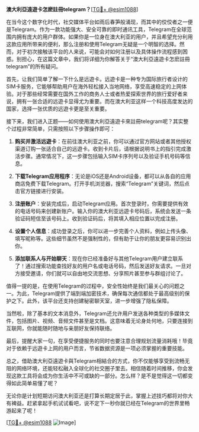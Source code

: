 **澳大利亞遠遊卡怎麽註冊telegram？**[[TG💪+ @esim1088](https://t.me/s/esim1088)]

在当今这个数字化时代，社交媒体平台如雨后春笋般涌现，而其中的佼佼者之一便是Telegram。作为一款功能强大、安全可靠的即时通讯工具，Telegram在全球范围内拥有庞大的用户群体。如果你是一位身在澳大利亚的用户，并且希望充分利用这款应用所带来的便利，那么注册和使用Telegram无疑是一个明智的选择。然而，对于初次接触该平台的人来说，可能会对如何注册以及具体操作流程感到困惑。别担心，在这篇文章中，我们将详细为你解答关于“澳大利亞遠遊卡怎麽註冊telegram”的所有疑问。

首先，让我们简单了解一下什么是远遊卡。远遊卡是一种专为国际旅行者设计的SIM卡服务，它能够帮助用户在海外轻松接入当地网络，享受高速稳定的上网体验。对于那些经常需要在国外工作的商务人士或者热爱探索世界的旅行爱好者来说，拥有一张合适的远遊卡显得尤为重要。而在澳大利亚这样一个科技高度发达的国家，选择一张优质的远遊卡更是至关重要。

接下来，我们进入正题——如何使用澳大利亞遠遊卡來註冊telegram呢？其实整个过程非常简单，只需按照以下步骤操作即可：

1. **购买并激活远遊卡**：在前往澳大利亚之前，你可以通过官方网站或者其他授权渠道订购一张适合自己的远遊卡。收到卡片后，请根据说明书上的指引完成激活步骤。通常情况下，这一步骤包括输入SIM卡序列号以及验证手机号码等信息。

2. **下载Telegram应用程序**：无论是iOS还是Android设备，都可以从各自的应用商店免费下载Telegram。打开手机浏览器，搜索“Telegram”关键词，然后点击官方链接进行安装。

3. **注册账户**：安装完成后，启动Telegram应用。首次登录时，你需要提供有效的电话号码来创建新账户。输入你的澳大利亚远遊卡号码后，系统会发送一条验证码短信至该号码上。收到验证码后，将其填入相应位置以完成注册。

4. **设置个人信息**：成功登录之后，你可以进一步完善个人资料，例如上传头像、填写昵称等。这些细节虽然不是强制性的，但有助于让你的朋友更容易识别出你。

5. **添加联系人与开始聊天**：现在你已经准备好与其他Telegram用户建立联系了！通过搜索功能查找好友的用户名或电话号码，然后发送好友请求。一旦对方接受邀请，你们就可以自由地交流思想、分享照片甚至参与群组讨论了。

值得一提的是，在使用Telegram的过程中，安全性始终是我们最关心的问题之一。为此，Telegram提供了端到端加密技术，确保每次通信都处于最高级别的保护之下。此外，该平台还支持创建秘密聊天室，进一步增强了隐私保障。

当然啦，除了基本的文本消息外，Telegram还允许用户发送各种类型的多媒体文件，包括图片、视频、音频文件甚至是文档。这意味着无论身处何地，只要连接到互联网，你就能随时随地与亲朋好友保持联络。

最后，提醒大家一句，在享受便捷服务的同时也要注意合理规划流量消耗哦！毕竟对于依赖于远遊卡上网的用户而言，节省数据资源是一项必须掌握的重要技能。

总之，借助澳大利亞遠遊卡與Telegram相結合的方式，你不仅能够享受到流畅无阻的网络环境，还能轻松融入全球化的社交圈子里去。相信随着时间推移，你会发现这款工具将会成为你生活中不可或缺的一部分。怎么样？是不是觉得这一切都变得如此简单易懂了呢？

无论你是计划短期访问澳大利亚还是打算长期定居于此，掌握上述技巧都将对你大有裨益。赶紧拿起手机试试看吧，说不定下一秒你就已经在Telegram的世界里畅游起来了呢！

[[TG💪+ @esim1088](https://t.me/s/esim1088) ![Image](https://i.postimg.cc/4NQfJmqS/Snipaste-2025-05-13-00-14-12.png)]